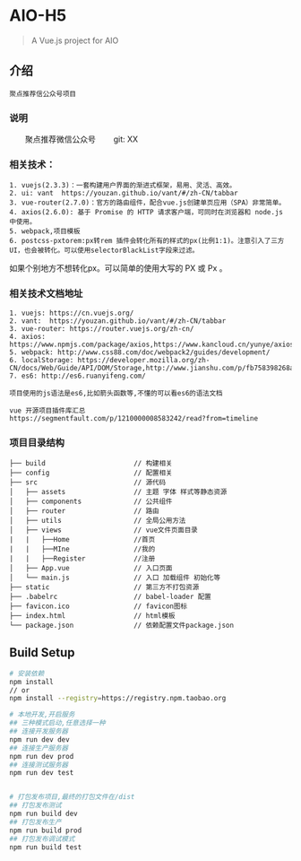 # AIO-H5
> A Vue.js project for AIO

## 介绍

    聚点推荐信公众号项目

### 说明
　　聚点推荐微信公众号
　　git:  XX

### 相关技术：

	1. vuejs(2.3.3)：一套构建用户界面的渐进式框架，易用、灵活、高效。
    2. ui: vant  https://youzan.github.io/vant/#/zh-CN/tabbar
	3. vue-router(2.7.0)：官方的路由组件，配合vue.js创建单页应用（SPA）非常简单。
	4. axios(2.6.0): 基于 Promise 的 HTTP 请求客户端，可同时在浏览器和 node.js 中使用。
	5. webpack,项目模板
    6. postcss-pxtorem:px转rem 插件会转化所有的样式的px(比例1:1)。注意引入了三方UI，也会被转化。可以使用selectorBlackList字段来过滤。
如果个别地方不想转化px。可以简单的使用大写的 PX 或 Px 。

### 相关技术文档地址

	1. vuejs: https://cn.vuejs.org/
	2. vant:  https://youzan.github.io/vant/#/zh-CN/tabbar
	3. vue-router: https://router.vuejs.org/zh-cn/
	4. axios: https://www.npmjs.com/package/axios,https://www.kancloud.cn/yunye/axios/234845
	5. webpack: http://www.css88.com/doc/webpack2/guides/development/
	6. localStorage: https://developer.mozilla.org/zh-CN/docs/Web/Guide/API/DOM/Storage,http://www.jianshu.com/p/fb758398268a
	7. es6: http://es6.ruanyifeng.com/

    项目使用的js语法是es6,比如箭头函数等,不懂的可以看es6的语法文档

    vue 开源项目插件库汇总
    https://segmentfault.com/p/1210000008583242/read?from=timeline

### 项目目录结构
    ├── build                      // 构建相关
    ├── config                     // 配置相关
    ├── src                        // 源代码
    │   ├── assets                 // 主题 字体 样式等静态资源
    │   ├── components             // 公共组件
    │   ├── router                 // 路由
    │   ├── utils                  // 全局公用方法
    │   ├── views                  // vue文件页面目录
    |   |   ├──Home                //首页       
    |   |   ├──MIne                //我的       
    |   |   ├──Register            //注册       
    │   ├── App.vue                // 入口页面
    │   └── main.js                // 入口 加载组件 初始化等
    ├── static                     // 第三方不打包资源
    ├── .babelrc                   // babel-loader 配置
    ├── favicon.ico                // favicon图标
    ├── index.html                 // html模板
    └── package.json               // 依赖配置文件package.json

## Build Setup

``` bash
# 安装依赖
npm install
// or
npm install --registry=https://registry.npm.taobao.org

# 本地开发,开启服务
## 三种模式启动,任意选择一种
## 连接开发服务器
npm run dev dev
## 连接生产服务器
npm run dev prod
## 连接测试服务器
npm run dev test


# 打包发布项目,最终的打包文件在/dist
## 打包发布测试
npm run build dev
## 打包发布生产
npm run build prod
## 打包发布调试模式
npm run build test
```
